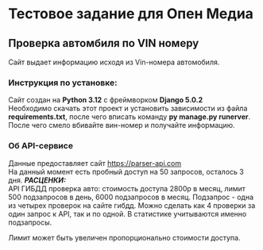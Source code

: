 # Тестовое задание для Опен Медиа
## Проверка автомбиля по VIN номеру

Сайт выдает информацию исходя из Vin-номера автомобиля.

### Инструкция по установке:
Сайт создан на **Python 3.12** с фреймворком **Django 5.0.2** \
Необходимо скачать этот проект и установить зависимости из файла **requirements.txt**, после чего вписать команду **py manage.py runerver**. \
После чего смело вбивайте вин-номер и получайте информацию.

### Об API-сервисе
Данные предоставляет сайт https://parser-api.com \
На данный момент есть пробный доступ на 50 запросов, осталось 3 дня. 
***РАСЦЕНКИ:***\
API ГИБДД проверка авто: стоимость доступа 2800р в месяц, лимит 500 подзапросов в день, 6000 подзапросов в месяц. Подзапрос - одна из четырех проверок на сайте гибдд. Можно сделать как 4 проверки за один запрос к API, так и по одной. В статистике учитываются именно подзапросы.

Лимит может быть увеличен пропорционально стоимости доступа.